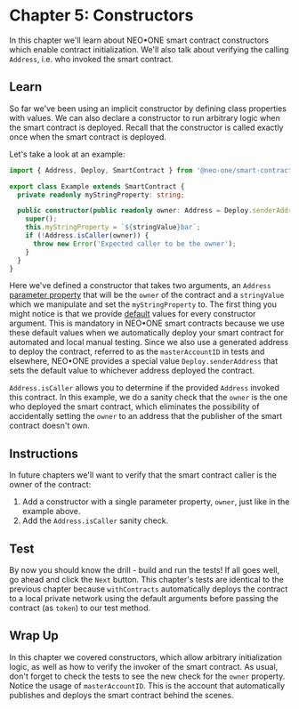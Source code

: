 # Chapter 5: Constructors

In this chapter we'll learn about NEO•ONE smart contract constructors which enable contract initialization. We'll also talk about verifying the calling `Address`, i.e. who invoked the smart contract.

## Learn

So far we've been using an implicit constructor by defining class properties with values. We can also declare a constructor to run arbitrary logic when the smart contract is deployed. Recall that the constructor is called exactly once when the smart contract is deployed.

Let's take a look at an example:

```typescript
import { Address, Deploy, SmartContract } from '@neo-one/smart-contract';

export class Example extends SmartContract {
  private readonly myStringProperty: string;

  public constructor(public readonly owner: Address = Deploy.senderAddress, stringValue: string = 'foo') {
    super();
    this.myStringProperty = `${stringValue}bar`;
    if (!Address.isCaller(owner)) {
      throw new Error('Expected caller to be the owner');
    }
  }
}
```

Here we've defined a constructor that takes two arguments, an `Address` [parameter property](https://www.typescriptlang.org/docs/handbook/classes.html#parameter-properties) that will be the `owner` of the contract and a `stringValue` which we manipulate and set the `myStringProperty` to. The first thing you might notice is that we provide [default](https://www.typescriptlang.org/docs/handbook/functions.html#optional-and-default-parameters) values for every constructor argument. This is mandatory in NEO•ONE smart contracts because we use these default values when we automatically deploy your smart contract for automated and local manual testing. Since we also use a generated address to deploy the contract, referred to as the `masterAccountID` in tests and elsewhere, NEO•ONE provides a special value `Deploy.senderAddress` that sets the default value to whichever address deployed the contract.

`Address.isCaller` allows you to determine if the provided `Address` invoked this contract. In this example, we do a sanity check that the `owner` is the one who deployed the smart contract, which eliminates the possibility of accidentally setting the `owner` to an address that the publisher of the smart contract doesn't own.

## Instructions

In future chapters we'll want to verify that the smart contract caller is the owner of the contract:

  1. Add a constructor with a single parameter property, `owner`, just like in the example above.
  2. Add the `Address.isCaller` sanity check.

## Test

By now you should know the drill - build and run the tests! If all goes well, go ahead and click the `Next` button. This chapter's tests are identical to the previous chapter because `withContracts` automatically deploys the contract to a local private network using the default arguments before passing the contract (as `token`) to our test method.

## Wrap Up

In this chapter we covered constructors, which allow arbitrary initialization logic, as well as how to verify the invoker of the smart contract. As usual, don't forget to check the tests to see the new check for the `owner` property. Notice the usage of `masterAccountID`. This is the account that automatically publishes and deploys the smart contract behind the scenes.

